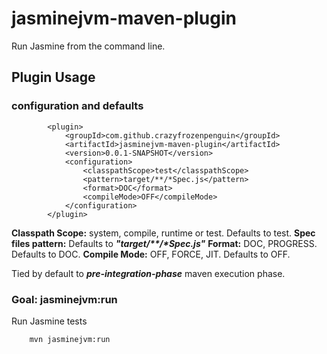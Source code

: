 jasminejvm-maven-plugin
==================

Run Jasmine from the command line.

Plugin Usage
------------

### configuration and defaults

			<plugin>
				<groupId>com.github.crazyfrozenpenguin</groupId>
				<artifactId>jasminejvm-maven-plugin</artifactId>
				<version>0.0.1-SNAPSHOT</version>
				<configuration>
					<classpathScope>test</classpathScope>
					<pattern>target/**/*Spec.js</pattern>
					<format>DOC</format>
					<compileMode>OFF</compileMode>
				</configuration>
			</plugin>

__Classpath Scope:__ system, compile, runtime or test. Defaults to test.
__Spec files pattern:__ Defaults to ___"target/**/*Spec.js"___
__Format:__ DOC, PROGRESS. Defaults to DOC.
__Compile Mode:__ OFF, FORCE, JIT. Defaults to OFF.

Tied by default to ___pre-integration-phase___ maven execution phase.

### Goal: jasminejvm:run

Run Jasmine tests

        mvn jasminejvm:run

